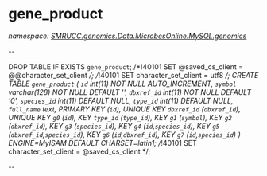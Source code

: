 ﻿# gene_product
_namespace: [SMRUCC.genomics.Data.MicrobesOnline.MySQL.genomics](./index.md)_

--
 
 DROP TABLE IF EXISTS `gene_product`;
 /*!40101 SET @saved_cs_client = @@character_set_client */;
 /*!40101 SET character_set_client = utf8 */;
 CREATE TABLE `gene_product` (
 `id` int(11) NOT NULL AUTO_INCREMENT,
 `symbol` varchar(128) NOT NULL DEFAULT '',
 `dbxref_id` int(11) NOT NULL DEFAULT '0',
 `species_id` int(11) DEFAULT NULL,
 `type_id` int(11) DEFAULT NULL,
 `full_name` text,
 PRIMARY KEY (`id`),
 UNIQUE KEY `dbxref_id` (`dbxref_id`),
 UNIQUE KEY `g0` (`id`),
 KEY `type_id` (`type_id`),
 KEY `g1` (`symbol`),
 KEY `g2` (`dbxref_id`),
 KEY `g3` (`species_id`),
 KEY `g4` (`id`,`species_id`),
 KEY `g5` (`dbxref_id`,`species_id`),
 KEY `g6` (`id`,`dbxref_id`),
 KEY `g7` (`id`,`species_id`)
 ) ENGINE=MyISAM DEFAULT CHARSET=latin1;
 /*!40101 SET character_set_client = @saved_cs_client */;
 
 --




